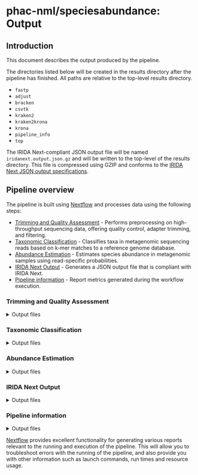 # phac-nml/speciesabundance: Output

## Introduction

This document describes the output produced by the pipeline.

The directories listed below will be created in the results directory after the pipeline has finished. All paths are relative to the top-level results directory.

- `fastp`
- `adjust`
- `bracken`
- `csvtk`
- `kraken2`
- `kraken2krona`
- `krona`
- `pipeline_info`
- `top`

The IRIDA Next-compliant JSON output file will be named `iridanext.output.json.gz` and will be written to the top-level of the results directory. This file is compressed using GZIP and conforms to the [IRIDA Next JSON output specifications](https://github.com/phac-nml/pipeline-standards#42-irida-next-json).

## Pipeline overview

The pipeline is built using [Nextflow](https://www.nextflow.io/) and processes data using the following steps:

- [Trimming and Quality Assessment](#Trimming-and-Quality-Assessment) - Performs preprocessing on high-throughput sequencing data, offering quality control, adapter trimming, and filtering.
- [Taxonomic Classification](#Taxonomic-Classification) - Classifies taxa in metagenomic sequencing reads based on k-mer matches to a reference genome database.
- [Abundance Estimation](#Abundance-Estimation) - Estimates species abundance in metagenomic samples using read-specific probabilities.
- [IRIDA Next Output](#irida-next-output) - Generates a JSON output file that is compliant with IRIDA Next.
- [Pipeline information](#pipeline-information) - Report metrics generated during the workflow execution.

### Trimming and Quality Assessment

<details markdown="1">
<summary>Output files</summary>

- `fastp/`
  - Trimmed fastq reads and quality assessment files:
    - `sampleID_{R1/R2}_trimmed.fastq.gz`
    - `sampleID.fastp.json`
    - `sampleID.gastp.html`

</details>

### Taxonomic Classification

<details markdown="1">
<summary>Output files</summary>

- `kraken2/`
  - Classification files:
    - `sampleID_kraken2_output.tsv.gz`
    - `sampleID_kraken2_report.txt`
- `krona/`
  - Hierarchical Data Visualization:
    - `sampleID.krona.html`

</details>

### Abundance Estimation

<details markdown="1">
<summary>Output files</summary>

- `bracken/`
  - Taxonomic Abundance Estimations:
    - `sampleID_N_bracken_abundance_unsorted.tsv`
    - `sampleID_N_bracken.txt`
- `adjust/`
  - Abundance Estimations adjusted for unclassified reads:
    - `sampleID_N_bracken_abundance.csv`

</details>

### IRIDA Next Output

<details markdown="1">
<summary>Output files</summary>

- `/`
  - IRIDA Next-compliant JSON output:
    - `iridanext.output.json.gz`

</details>

### Pipeline information

<details markdown="1">
<summary>Output files</summary>

- `pipeline_info/`
  - Reports generated by Nextflow: `execution_report.html`, `execution_timeline.html`, `execution_trace.txt` and `pipeline_dag.dot`/`pipeline_dag.svg`.
  - Reports generated by the pipeline: `pipeline_report.html`, `pipeline_report.txt` and `software_versions.yml`. The `pipeline_report*` files will only be present if the `--email` / `--email_on_fail` parameter's are used when running the pipeline.
  - Parameters used by the pipeline run: `params.json`.

</details>

[Nextflow](https://www.nextflow.io/docs/latest/tracing.html) provides excellent functionality for generating various reports relevant to the running and execution of the pipeline. This will allow you to troubleshoot errors with the running of the pipeline, and also provide you with other information such as launch commands, run times and resource usage.
